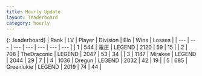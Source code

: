 ```yaml
---
title: Hourly Update
layout: leaderboard
category: hourly
---
```


{: .leaderboard}
| Rank | LV | Player | Division | Elo | Wins | Losses |
| --- | --- | --- | --- | --- | --- | --- |
| <span data-change="0">1</span> | 544 | <span title="ID: 407707">電圧</span> | LEGEND | <span data-change="0">2120</span> | <span data-change="0">59</span> | <span data-change="0">15</span> |
| <span data-change="1">2</span> | 708 | <span title="ID: 544310">TheDraconic</span> | LEGEND | <span data-change="10">2047</span> | <span data-change="2">53</span> | <span data-change="0">34</span> |
| <span data-change="-1">3</span> | 1147 | <span title="ID: 416373">Mirakee</span> | LEGEND | <span data-change="0">2044</span> | <span data-change="0">29</span> | <span data-change="0">7</span> |
| <span data-change="0">4</span> | 1036 | <span title="ID: 337810">Dregun</span> | LEGEND | <span data-change="0">2032</span> | <span data-change="0">42</span> | <span data-change="0">19</span> |
| <span data-change="0">5</span> | 685 | <span title="ID: 540">Greenlukie</span> | LEGEND | <span data-change="0">2019</span> | <span data-change="0">74</span> | <span data-change="0">44</span> |